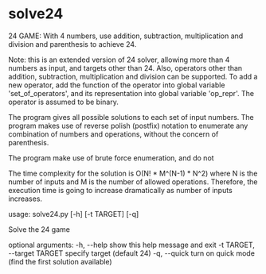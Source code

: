 # solve24

24 GAME:
With 4 numbers, use addition, subtraction, multiplication and
division and parenthesis to achieve 24.

Note: this is an extended version of 24 solver, allowing more
than 4 numbers as input, and targets other than 24. Also,
operators other than addition, subtraction, multiplication and
division can be supported. To add a new operator, add the
function of the operator into global variable 'set_of_operators',
and its representation into global variable 'op_repr'.
The operator is assumed to be binary.

The program gives all possible solutions to each set of input
numbers. The program makes use of reverse polish (postfix)
notation to enumerate any combination of numbers and operations,
without the concern of parenthesis.

The program make use of brute force enumeration, and do not

The time complexity for the solution is O(N! * M^(N-1) * N^2)
where N is the number of inputs and M is the number of allowed
operations. Therefore, the execution time is going to increase
dramatically as number of inputs increases.


usage: solve24.py [-h] [-t TARGET] [-q]

Solve the 24 game

optional arguments:
  -h, --help            show this help message and exit
  -t TARGET, --target TARGET
                        specify target (default 24)
  -q, --quick           turn on quick mode (find the first solution available)

